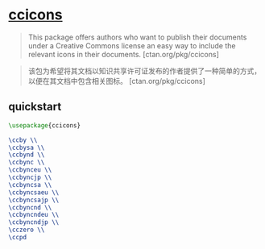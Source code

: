 # [ccicons](https://www.ctan.org/pkg/ccicons)

> This package offers authors who want to publish their documents under a Creative Commons license an easy way to include the relevant icons in their documents. [ctan.org/pkg/ccicons]

> 该包为希望将其文档以知识共享许可证发布的作者提供了一种简单的方式，以便在其文档中包含相关图标。 [ctan.org/pkg/ccicons]

## quickstart

```tex
\usepackage{ccicons}
```

```tex
\ccby \\
\ccbysa \\
\ccbynd \\
\ccbync \\
\ccbynceu \\
\ccbyncjp \\
\ccbyncsa \\
\ccbyncsaeu \\
\ccbyncsajp \\
\ccbyncnd \\
\ccbyncndeu \\
\ccbyncndjp \\
\cczero \\
\ccpd
```
